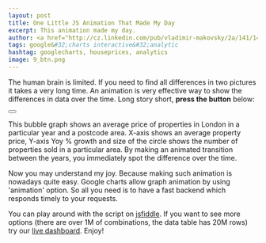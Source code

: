 ```yaml
---
layout: post
title: One Little JS Animation That Made My Day
excerpt: This animation made my day.
author: <a href="http://cz.linkedin.com/pub/vladimir-makovsky/2a/141/141">Vladimir Makovsky</a>
tags: google&#32;charts interactive&#32;analytic
hashtag: googlecharts, houseprices, analytics
image: 9_btn.png
---
```

<script type="text/javascript" src="https://www.google.com/jsapi"></script>
<script type="text/javascript">
google.load('visualization', '1.0', {'packages':['corechart']});
google.setOnLoadCallback(initMe);

var GS;
var Year;

function initMe() {
	GS=new google.visualization.BubbleChart(document.getElementById('bubble_div'));
	$("#play_btn").click(function() {
		Year = 2010;
		$("#play_btn").hide();
		setTimeout(refresh, 1100);
	});
}

function switchColumns(jsonData,header,fields) {
	var body = $.map(jsonData, function(n,i){
				   var row = new Array();
				   row.push(n[0]);
				   for ( var idx in fields ) {
					   row.push(Math.round(n[fields[idx]]));
				   }
				   return [row];
			   });

	return header.concat(body);
}

function drawGraph(Graph,Year) {
		var Data = $.ajax({
			url: "http://house.briskat.com/api/p/lb_lruk/r/area?pc=1&yr=" + Year,
			dataType: "json",
			async: false
		}).responseJSON;

		var Table = google.visualization.arrayToDataTable(switchColumns(
						Data,
						[['Post Code', 'Average price £','Avg price changed YoY (%)','Properties sold','']],
						[2,3,1,1]
					));
		Graph.draw(Table,
				   { title: 'London property prices, ' + Year,
					 hAxis: {title: 'Average price paid £',
							  viewWindowMode:'explicit',
							  viewWindow:{
								max: 1100000,
								min: 200000
							  }
				    },
					 vAxis: {title: 'Average price changed YoY in %',
					  viewWindowMode:'explicit',
					  viewWindow:{
						max:30,
						min:-30
					  }
					 },
					 animation:{
						 "startup": true,
						  duration: 1000,
						  easing: 'inAndOut'
					},
					'height':500,
				  });
}

function refresh() {
	drawGraph(GS,Year);
	if ( Year < 2016 ) {
		Year = Year + 1;
		setTimeout(refresh, 1500);
	} else {
		$("#play_btn").show();
	}
}
</script>
<p>The human brain is limited. If you need to find all differences
in two pictures it takes a very long time. An animation is
very effective way to show the differences in data over
the time. Long story short, <b>press the button</b> below:
</p>
<p class="text-center">
	<div class="text-center">
    <div id="bubble_div"></div>
    <button id="play_btn" type="button" class="btn btn-success btn-lg"><span class="glyphicon glyphicon-play" aria-hidden="true"></span></button>
	</div>
</p>
<p>This bubble graph shows an average price of properties in London
in a particular year and a postcode area. X-axis shows an average property price,
Y-axis Yoy % growth and size of the circle shows the number of properties sold
in a particular area. By making an animated transition between the years, you
immediately spot the difference over the time.
</p>

<p>Now you may understand my joy. Because making
such animation is nowadays quite easy. Google charts allow
graph animation by using 'animation' option. So
all you need is to have a fast backend which
responds timely to your requests.
</p>

<p>You can play around with the script on <a href="http://jsfiddle.net/briskat/udve84nd">
jsfiddle</a>. If you want to see more options (there are over 1M of combinations,
the data table has 20M rows) try our <a href="http://house.briskat.com?tab=2">live dashboard</a>. Enjoy!
</p>
